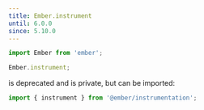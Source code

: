 ```yaml
---
title: Ember.instrument 
until: 6.0.0
since: 5.10.0
---
```


```js
import Ember from 'ember';

Ember.instrument;
```

is deprecated and is private, but can be imported:
```js
import { instrument } from '@ember/instrumentation';
```

